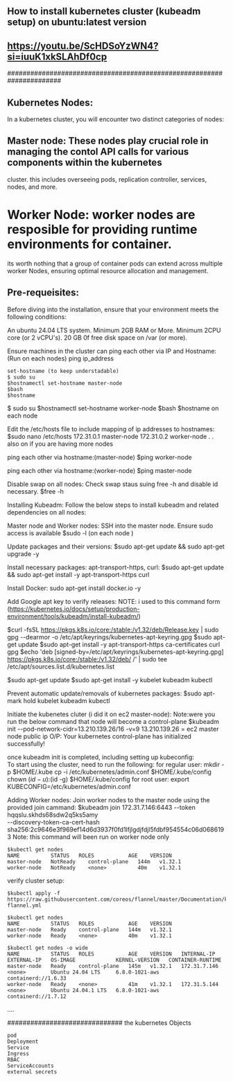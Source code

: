 ## How to install kubernetes cluster (kubeadm setup) on ubuntu:latest version
## https://youtu.be/ScHDSoYzWN4?si=iuuK1xkSLAhDf0cp
######################################################################

## Kubernetes Nodes:

In a kubernetes cluster, you will encounter two distinct categories of nodes:

## Master node: These nodes play crucial role in managing the contol API calls for various components within the kubernetes

cluster. this includes overseeing pods, replication controller, services, nodes, and more. 

# Worker Node: worker nodes are resposible for providing runtime environments for container. 
its worth nothing that a group of container pods can extend across multiple worker Nodes, ensuring optimal resource allocation and management.

## Pre-requeisites:
Before diving into the installation, ensure that your environment meets the following conditions:

An ubuntu 24.04 LTS system.
Minimum 2GB RAM or More.
Minimum 2CPU core (or 2 vCPU's).
20 GB 0f free disk space on /var (or more).

Ensure machines in the cluster can ping each other via IP and Hostname: (Run on each nodes)
ping ip_address
```
set-hostname (to keep understadable)
$ sudo su 
$hostnamectl set-hostname master-node
$bash
$hostname 
```
$ sudo su 
$hostnamectl set-hostname worker-node
$bash
$hostname 
on each node 

Edit the /etc/hosts file  to include mapping of ip addresses to hostnames:
$sudo nano /etc/hosts 
172.31.0.1 master-node
172.31.0.2 worker-node
.
.
also on if you are having more nodes

ping each other via hostname:(master-node)
$ping worker-node

ping each other via hostname:(worker-node)
$ping master-node

Disable swap on all nodes:
Check swap staus suing free -h and disable id necessary.
$free -h

Installing Kubeadm:
Follow the below steps to install kubeadm and related dependencies on all nodes:

Master node and Worker nodes:
SSH into the master node.
Ensure sudo access is available
$sudo -l  (on each node )

Update packages and their versions:
$sudo apt-get update && sudo apt-get upgrade -y 

Install necessary packages: apt-transport-https, curl:
$sudo apt-get update && sudo apt-get install -y apt-transport-https curl 

Install Docker:
sudo apt-get install docker.io -y

Add Google apt key to verify releases:
NOTE: i used to this command form (https://kubernetes.io/docs/setup/production-environment/tools/kubeadm/install-kubeadm/)

$curl -fsSL https://pkgs.k8s.io/core:/stable:/v1.32/deb/Release.key | sudo gpg --dearmor -o /etc/apt/keyrings/kubernetes-apt-keyring.gpg
$sudo apt-get update
$sudo apt-get install -y apt-transport-https ca-certificates curl gpg
$echo 'deb [signed-by=/etc/apt/keyrings/kubernetes-apt-keyring.gpg] https://pkgs.k8s.io/core:/stable:/v1.32/deb/ /' | sudo tee /etc/apt/sources.list.d/kubernetes.list

$sudo apt-get update
$sudo apt-get install -y kubelet kubeadm kubectl

Prevent automatic update/removals of kubernetes packages:
$sudo apt-mark hold kubelet kubeadm kubectl


Initiate the kubenetes cluter (i did it on ec2 master-node):
Note:were you run the below command that node will become a control-plane 
$kubeadm init --pod-network-cidr=13.210.139.26/16 -v=9
13.210.139.26 = ec2 master node public ip
 O/P: Your kubernetes control-plane has initialized successfully!
	
once kubeadm init is completed, including setting up kubeconfig:	
To start using the cluster, need to run the following:
for regular user:
	mkdir -p $HOME/.kube
	cp -i /etc/kubernetes/admin.conf $HOME/.kube/config
	chown $(id -u):$(id -g) $HOME/.kube/config
for root user:
	export KUBECONFIG=/etc/kubernetes/admin.conf

Adding Worker nodes:
Join worker nodes to the master node using the provided join cammand:
$kubeadm join 172.31.7.146:6443 --token hqqslu.skhds68sdw2q5ks5amy \
        --discovery-token-ca-cert-hash sha256:2c9646e3f969ef14d6d3937f0fd1lfjlgdjfdjl5fdbf954554c06d0686193
Note: this command will been run on worker node only 
```
$kubectl get nodes 
NAME          STATUS   ROLES           AGE    VERSION
master-node   NotReady    control-plane   144m   v1.32.1
worker-node   NotReady    <none>          40m    v1.32.1
```
verify cluster setup:
```
$kubectl apply -f https://raw.githubusercontent.com/coreos/flannel/master/Documentation/kube-flannel.yml
```
```
$kubectl get nodes 
NAME          STATUS   ROLES           AGE    VERSION
master-node   Ready    control-plane   144m   v1.32.1
worker-node   Ready    <none>          40m    v1.32.1
```
```
$kubectl get nodes -o wide 
NAME          STATUS   ROLES           AGE    VERSION   INTERNAL-IP    EXTERNAL-IP   OS-IMAGE             KERNEL-VERSION   CONTAINER-RUNTIME
master-node   Ready    control-plane   145m   v1.32.1   172.31.7.146   <none>        Ubuntu 24.04 LTS     6.8.0-1021-aws   containerd://1.6.33
worker-node   Ready    <none>          41m    v1.32.1   172.31.5.144   <none>        Ubuntu 24.04.1 LTS   6.8.0-1021-aws   containerd://1.7.12
```
....


##############################
the kubernetes Objects 
```
pod
Deployment
Service
Ingress
RBAC
ServiceAccounts
external secrets
```
